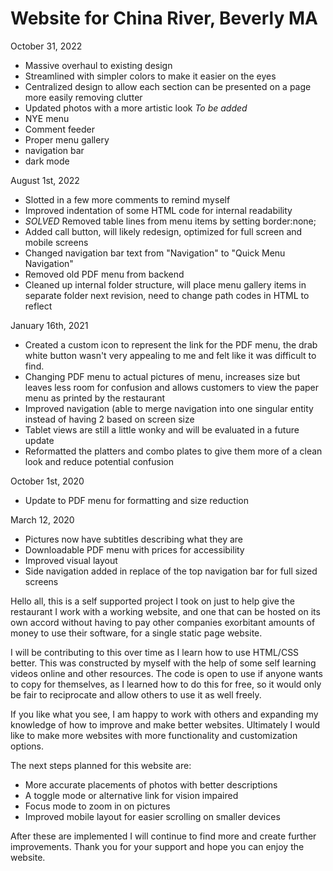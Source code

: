 # Website for China River, Beverly MA
October 31, 2022
- Massive overhaul to existing design
- Streamlined with simpler colors to make it easier on the eyes 
- Centralized design to allow each section can be presented on a page more easily removing clutter
- Updated photos with a more artistic look
*To be added*
- NYE menu
- Comment feeder
- Proper menu gallery
- navigation bar
- dark mode


August 1st, 2022
- Slotted in a few more comments to remind myself
- Improved indentation of some HTML code for internal readability
- *SOLVED* Removed table lines from menu items by setting border:none;
- Added call button, will likely redesign, optimized for full screen and mobile screens
- Changed navigation bar text from "Navigation" to "Quick Menu Navigation" 
- Removed old PDF menu from backend
- Cleaned up internal folder structure, will place menu gallery items in separate folder next revision, need to change path codes in HTML to reflect

January 16th, 2021
- Created a custom icon to represent the link for the PDF menu, the drab white button wasn't very appealing to me and felt like it was difficult to find.
- Changing PDF menu to actual pictures of menu, increases size but leaves less room for confusion and allows customers to view the paper menu as printed by the restaurant
- Improved navigation (able to merge navigation into one singular entity instead of having 2 based on screen size
- Tablet views are still a little wonky and will be evaluated in a future update
- Reformatted the platters and combo plates to give them more of a clean look and reduce potential confusion


October 1st, 2020
- Update to PDF menu for formatting and size reduction


March 12, 2020
- Pictures now have subtitles describing what they are
- Downloadable PDF menu with prices for accessibility
- Improved visual layout
- Side navigation added in replace of the top navigation bar for full sized screens

Hello all, this is a self supported project I took on just to help give the restaurant I work with
a working website, and one that can be hosted on its own accord without having to pay other companies
exorbitant amounts of money to use their software, for a single static page website.

I will be contributing to this over time as I learn how to use HTML/CSS better.  This was constructed by myself with 
the help of some self learning videos online and other resources.  The code is open to use if anyone wants to copy 
for themselves, as I learned how to do this for free, so it would only be fair to reciprocate and allow others to 
use it as well freely.  

If you like what you see, I am happy to work with others and expanding my knowledge of how to improve and make better
websites. Ultimately  I would like to make more websites with more functionality and customization options. 

The next steps planned for this website are:
- More accurate placements of photos with better descriptions
- A toggle mode or alternative link for vision impaired
- Focus mode to zoom in on pictures
- Improved mobile layout for easier scrolling on smaller devices

After these are implemented I will continue to find more and create further improvements.  Thank you for
your support and hope you can enjoy the website.
